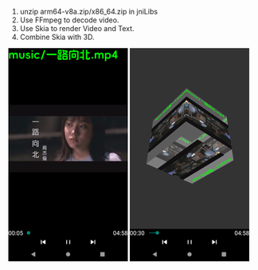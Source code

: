 1. unzip arm64-v8a.zip/x86_64.zip in jniLibs
2. Use FFmpeg to decode video.
3. Use Skia to render Video and Text.
4. Combine Skia with 3D.

![image](https://github.com/tanpuer/FFmpegPlayer/blob/master/example.png)
![image](https://github.com/tanpuer/FFmpegPlayer/blob/master/example2.png)